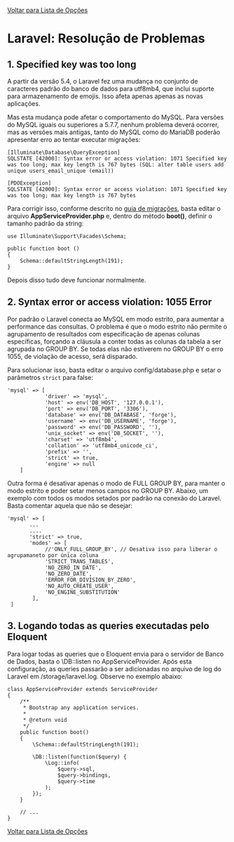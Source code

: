 [Voltar para Lista de Opções](../readme.md)

# Laravel: Resolução de Problemas

## 1. Specified key was too long

A partir da versão 5.4, o Laravel fez uma mudança no conjunto de caracteres padrão do banco de dados para utf8mb4, que inclui suporte para armazenamento de emojis. Isso afeta apenas apenas as novas aplicações.

Mas esta mudança pode afetar o comportamento do MySQL. Para versões do MySQL iguais ou superiores a 5.7.7, nenhum problema deverá ocorrer, mas as versões mais antigas, tanto do MySQL como do MariaDB poderão apresentar erro ao tentar executar migrações:

```
[Illuminate\Database\QueryException]
SQLSTATE [42000]: Syntax error or access violation: 1071 Specified key was too long; max key length is 767 bytes (SQL: alter table users add unique users_email_unique (email))

[PDOException]
SQLSTATE [42000]: Syntax error or access violation: 1071 Specified key was too long; max key length is 767 bytes
```

Para corrigir isso, conforme descrito no [guia de migrações](https://laravel.com/docs/master/migrations#creating-indexes), basta editar o arquivo **AppServiceProvider.php** e, dentro do método **boot()**, definir o tamanho padrão da string:

```
use Illuminate\Support\Facades\Schema;

public function boot ()
{
    Schema::defaultStringLength(191);
}
```

Depois disso tudo deve funcionar normalmente.


## 2. Syntax error or access violation: 1055 Error

Por padrão o Laravel conecta ao MySQL em modo estrito, para aumentar a performance das consultas. O problema é que o modo estrito não permite o agrupamento de resultados com especificação de apenas colunas específicas, forçando a cláusula a conter todas as colunas da tabela a ser agrupada no GROUP BY. Se todas elas não estiverem no GROUP BY o erro 1055, de violação de acesso, será disparado.

Para solucionar isso, basta editar o arquivo config/database.php e setar o parâmetros `strict` para false:

```
'mysql' => [
            'driver' => 'mysql',
            'host' => env('DB_HOST', '127.0.0.1'),
            'port' => env('DB_PORT', '3306'),
            'database' => env('DB_DATABASE', 'forge'),
            'username' => env('DB_USERNAME', 'forge'),
            'password' => env('DB_PASSWORD', ''),
            'unix_socket' => env('DB_SOCKET', ''),
            'charset' => 'utf8mb4',
            'collation' => 'utf8mb4_unicode_ci',
            'prefix' => '',
            'strict' => true,
            'engine' => null
    ]
```

Outra forma é desativar apenas o modo de FULL GROUP BY, para manter o modo estrito e poder setar menos campos no GROUP BY.
Abaixo, um exemplo com todos os modos setados por padrão na conexão do Laravel. Basta comentar aquela que não se desejar:

```
'mysql' => [
       ...
       ....
       'strict' => true,
       'modes' => [
            //'ONLY_FULL_GROUP_BY', // Desativa isso para liberar o agrupamaneto por única coluna
            'STRICT_TRANS_TABLES',
            'NO_ZERO_IN_DATE',
            'NO_ZERO_DATE',
            'ERROR_FOR_DIVISION_BY_ZERO',
            'NO_AUTO_CREATE_USER',
            'NO_ENGINE_SUBSTITUTION'
        ],
 ]
 ```

## 3. Logando todas as queries executadas pelo Eloquent

Para logar todas as queries que o Eloquent envia para o servidor de Banco de Dados, basta o \DB::listen no AppServiceProvider. Após esta configuração, as queries passarão a ser adicionadas no arquivo de log do Laravel em /storage/laravel.log. Observe no exemplo abaixo:

```
class AppServiceProvider extends ServiceProvider
{
    /**
     * Bootstrap any application services.
     *
     * @return void
     */
    public function boot()
    {
        \Schema::defaultStringLength(191);

        \DB::listen(function($query) {
            \Log::info(
                $query->sql,
                $query->bindings,
                $query->time
            );
        });
    }
    
    // ...
}
```

[Voltar para Lista de Opções](../readme.md)
